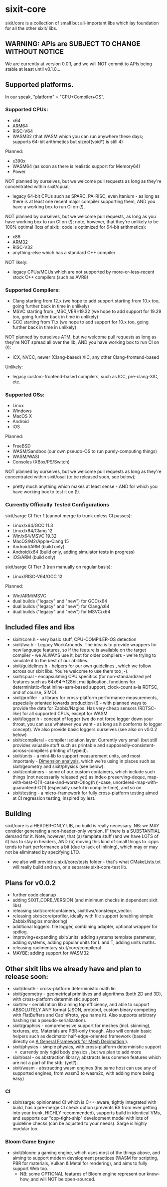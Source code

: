 # sixit-core
sixit/core is a collection of small but all-important libs which lay foundation for all the other sixit/ libs. 

## WARNING: APIs are SUBJECT TO CHANGE WITHOUT NOTICE
We are currently at version 0.0.1, and we will NOT commit to APIs being stable at least until v0.1.0... 

## Supported platforms.
In our speak, "platform" = "CPU+Compiler+OS". 

### Supported CPUs:
- x64
- ARM64
- RISC-V64
- WASM32 (that WASM which you can run anywhere these days; supports 64-bit arithmetics but sizeof(void*) is still 4)

Planned:
- s390x
- WASM64 (as soon as there is realistic support for Memory64)
- Power

NOT planned by ourselves, but we welcome pull requests as long as they're concentrated within sixit/cpual;
- legacy 64-bit CPUs such as SPARC, PA-RISC, even Itanium - as long as there is at least one recent major compiler supporting them, AND you have a working box to run CI on (!).

NOT planned by ourselves, but we welcome pull requests, as long as you have working box to run CI on (!); note, however, that they're unlikely to be 100% optimal (lots of sixit:: code is optimized for 64-bit arithmetics):
- x86
- ARM32
- RISC-V32
- anything-else which has a standard C++ compiler

NOT likely:
- legacy CPUs/MCUs which are not supported by more-or-less-recent stock C++ compilers (such as AVR8)

### Supported Compilers:
- Clang starting from 12.x (we hope to add support starting from 10.x too, going further back in time in unlikely)
- MSVC starting from _MSC_VER=19.32 (we hope to add support for 19.29 too, going further back in time in unlikely)
- GCC starting from 11.x (we hope to add support for 10.x too, going further back in time in unlikely)

NOT planned by ourselves ATM, but we welcome pull requests as long as they're NOT spread all over the lib, AND you have working box to run CI on (!):
- ICX, NVCC, newer (Clang-based) XlC, any other Clang-frontend-based

Unlikely:
- legacy custom-frontend-based compilers, such as ICC, pre-clang-XlC, etc.

### Supported OSs:
- Linux
- Windows
- MacOS X
- Android
- iOS

Planned:
- FreeBSD
- WASM/Sandbox (our own pseudo-OS to run purely-computing things)
- WASM/WASI
- Consoles (XBox/PS/Switch)

NOT planned by ourselves, but we welcome pull requests as long as they're concentrated within sixit/osal (to be released soon, see below);
- pretty much anything which makes at least sense - AND for which you have working box to test it on (!).

### Currently Officially Tested Configurations
sixit/sarge CI Tier 1 (cannot merge to trunk unless CI passes):
- Linux/x64/GCC 11.3
- Linux/x64/Clang 12
- Win/x64/MSVC 19.32
- MacOS/M2/Apple-Clang 15
- Android/ARM (build only)
- Android/x64 (build only, adding simulator tests in progress)
- iOS/ARM (build only)

sixit/sarge CI Tier 3 (run manually on regular basis):
- Linux/RISC-V64/GCC 12

Planned:
- Win/ARM/MSVC
- dual builds ("legacy" and "new") for GCC/x64
- dual builds ("legacy" and "new") for Clang/x64
- dual builds ("legacy" and "new") for MSVC/x64

## Included files and libs
- sixit/core.h - very basic stuff, CPU-COMPILER-OS detection
- sixit/lwa.h - Legacy WorkArounds. The idea is to provide wrappers for new language features, so if the feature is available on the target compiler - we ALWAYS use it, but for older compilers - we're trying to simulate it to the best of our abilities.
- sixit/guidelines.h - helpers for our own guidelines , which we follow across our sixit libs. You're welcome to use them too ;-). 
- sixit/cpual - encapsulating CPU specifics (for non-standardized yet features such as 64x64->128bit multiplication, functions for deterministic-float inline-asm-based support, clock-count a-la RDTSC, and of course, SIMD).
- sixit/profiler - a library for cross-platform performance measurements, especially oriented towards production (!) - with planned ways to provide the data for Zabbix/Nagios. Has very cheap sensors (RDTSC-like) for all supported CPUs, except for WASM.
- sixit/logger.h - concept of logger (we do not force logger down your throat, you can use whatever you want - as long as it conforms to logger concept). We also provide basic loggers ourselves (see also on v0.0.2 below)
- sixit/compileral - compiler isolation layer. Currently very small (but still provides valuable stuff such as printable and supposedly-consistent-across-compilers printing of typeid).
- sixit/units - a mini-lib to support measurement units, and most importanly - [Dimension analysis](https://en.wikipedia.org/wiki/Dimensional_analysis), which we're using in places such as sixit/geometry and sixit/physics (see below).
- sixit/containers - some of our custom containers, which include such things (not necessarily released yet) as index-preserving-deque, map-with-best-O(1)-case-and-worst-O(log(N))-case, unordered-map-with-guaranteed-O(1) (especially useful in compile-time), and so on. 
- sixit/testing - a micro-framework for fully cross-platform testing aimed at CI regression testing, inspired by lest. 

## Building
sixit/core is a HEADER-ONLY LIB, no build is really necessary. 
NB: we MAY consider generating a non-header-only version, IF there is a SUBSTANTIAL demand for it. Note, however, that (a) template stuff (and we have LOTS of it) has to stay in headers, AND (b) moving this kind of small things to .cpps tends to hurt performance a bit (due to lack of inlining), which may or may not be eliminated by specifying LTO.
- we also will provide a sixit/core/tests folder - that's what CMakeLists.txt will really build and run, or a separate sixit-core-test lib. 

## Plans for v0.0.2
- further code cleanup
- adding SIXIT_CORE_VERSION (and minimum checks in dependent sixit libs)
- releasing sixit/core/containers, sixit/lwa/constexpr_vector.
- releasing sixit/core/profiler, ideally with file support (enabling simple Zabbix/Nagios monitoring)
- additional loggers: file logger, combining adapter, optional wrapper for spdlog.
- improving+expanding sixit/units: adding systems template parameter, adding systems, adding popular units for L and T, adding units maths.
- releasing rudimentary sixit/core/compileral
- MAYBE: adding support for WASM32

## Other sixit libs we already have and plan to release soon:
- sixit/dmath - cross-platform deterministic math lin
- sixit/geometry - geometrical primitives and algorithms (both 2D and 3D), with cross-platform deterministic support
- sixit/rw - serialization lib aiming top efficiency, and able to support ABSOLUTELY ANY format (JSON, protobuf, custom binary competing with FlatBuffers and Cap'nProto, ypu name it). Also supports arbitrary hashing (as a pseudo-serialization). 
- sixit/graphics - comprehensive support for meshes (incl. skinning), textures, etc. Materials are PBR-only though. Also will contain basic helpers such as decimator half-edge-oriented framework (based directly on [A General Framework for Mesh Decimation
](https://www.graphics.rwth-aachen.de/media/papers/mesh.pdf)).
- sixit/physics - simple physics, with cross-platform deterministic support
   + currently only rigid body physics , but we plan to add more
- sixit/osal - os abstraction library; abstracts less common features which are not a part of the std:: (yet?).
- sixit/wasm - abstracting wasm engines (the same host can use any of supported engines, from wasm3 to wasm2c, with adding more being easy)

### CI
- sixit/sarge: opinionated CI which is C++-aware, tightly integrated with build, has a pre-merge CI check option (prevents BS from ever getting into your trunk, HIGHLY recommended), supports build in identical VMs, and supports our "cpp-tight-ship" development model with lots of guideline checks (can be adjusted to your needs). Sarge is highly modular too.

### Bloom Game Engine
- sixit/bloom: a gaming engine, which uses most of the things above, and aiming to support modern development practices (WASM for scripting, PBR for materials, Vulkan & Metal for rendering), and aims to fully support Web too.
   + NB: some OPTIONAL features of Bloom engine represent our know-how, and will NOT be open-sourced. 
